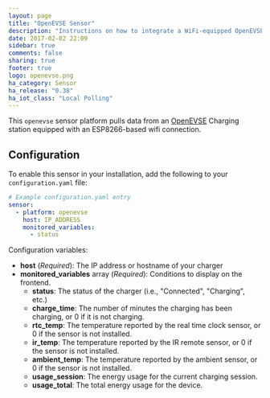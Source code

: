 ```yaml
---
layout: page
title: "OpenEVSE Sensor"
description: "Instructions on how to integrate a WiFi-equipped OpenEVSE Charging station with Home Assistant"
date: 2017-02-02 22:09
sidebar: true
comments: false
sharing: true
footer: true
logo: openevse.png
ha_category: Sensor
ha_release: "0.38"
ha_iot_class: "Local Polling"
---
```



This `openevse` sensor platform pulls data from an [OpenEVSE](https://www.openevse.com/) Charging station equipped with an ESP8266-based wifi connection.

## Configuration

To enable this sensor in your installation, add the following to your `configuration.yaml` file:

```yaml
# Example configuration.yaml entry
sensor:
  - platform: openevse
    host: IP_ADDRESS
    monitored_variables:
      - status
```

Configuration variables:

- **host** (*Required*): The IP address or hostname of your charger
- **monitored_variables** array (*Required*): Conditions to display on the frontend.
  - **status**: The status of the charger (i.e., "Connected", "Charging", etc.)
  - **charge_time**: The number of minutes the charging has been charging, or 0 if it is not charging.
  - **rtc_temp**: The temperature reported by the real time clock sensor, or 0 if the sensor is not installed.
  - **ir_temp**: The temperature reported by the IR remote sensor, or 0 if the sensor is not installed.
  - **ambient_temp**: The temperature reported by the ambient sensor, or 0 if the sensor is not installed.
  - **usage_session**: The energy usage for the current charging session.
  - **usage_total**: The total energy usage for the device.
